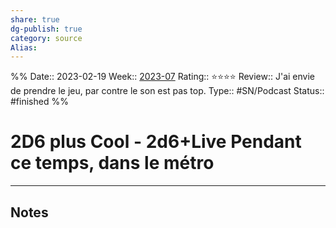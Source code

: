 ```yaml
---
share: true 
dg-publish: true
category: source
Alias:
---
```

%%
Date:: 2023-02-19
Week:: [2023-07](../week/2023-07.md)
Rating:: ⭐⭐⭐⭐
Review:: J'ai envie de prendre le jeu, par contre le son est pas top.
Type:: #SN/Podcast 
Status:: #finished 
%%

# 2D6 plus Cool -  2d6+Live Pendant ce temps, dans le métro


***

## Notes
